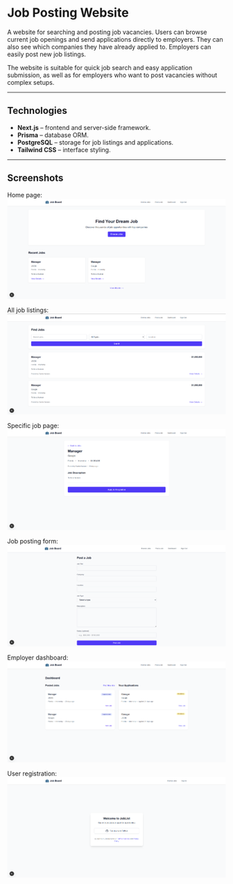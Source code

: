 # Job Posting Website

A website for searching and posting job vacancies. Users can browse current job openings and send applications directly to employers. They can also see which companies they have already applied to. Employers can easily post new job listings.  

The website is suitable for quick job search and easy application submission, as well as for employers who want to post vacancies without complex setups.

---

## Technologies

- **Next.js** – frontend and server-side framework.  
- **Prisma** – database ORM.  
- **PostgreSQL** – storage for job listings and applications.  
- **Tailwind CSS** – interface styling.  

---

## Screenshots

Home page:  
![Home page](./public/screenshots/main_page.png)

All job listings:  
![All jobs](./public/screenshots/all_jobs.png)

Specific job page:  
![Job page](./public/screenshots/job-page.png)

Job posting form:  
![Post job](./public/screenshots/post_job.png)

Employer dashboard:  
![Dashboard](./public/screenshots/dashboard.png)

User registration:  
![Registration](./public/screenshots/registration.png)